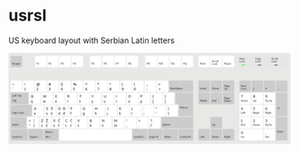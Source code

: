 # usrsl
US keyboard layout with Serbian Latin letters

![Layout image](usrsl-keyboard-layout.png?raw=true)
